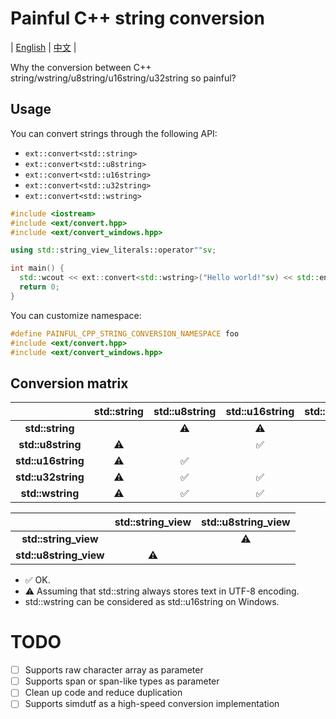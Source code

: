 # Painful C++ string conversion

| [English](./README.md) | [中文](./README.ZH.md) |

Why the conversion between C++ string/wstring/u8string/u16string/u32string so painful?

## Usage

You can convert strings through the following API:

* `ext::convert<std::string>`
* `ext::convert<std::u8string>`
* `ext::convert<std::u16string>`
* `ext::convert<std::u32string>`
* `ext::convert<std::wstring>`

```c++
#include <iostream>
#include <ext/convert.hpp>
#include <ext/convert_windows.hpp>

using std::string_view_literals::operator""sv;

int main() {
  std::wcout << ext::convert<std::wstring>("Hello world!"sv) << std::endl;
  return 0;
}
```

You can customize namespace:

```c++
#define PAINFUL_CPP_STRING_CONVERSION_NAMESPACE foo
#include <ext/convert.hpp>
#include <ext/convert_windows.hpp>
```

## Conversion matrix

|                    | **std::string** | **std::u8string**  | **std::u16string** | **std::u32string** |  **std::wstring**  |
|:------------------:|:---------------:|:------------------:|:------------------:|:------------------:|:------------------:|
|  **std::string**   |                 |     :warning:      |     :warning:      |     :warning:      |     :warning:      |
| **std::u8string**  |    :warning:    |                    | :white_check_mark: | :white_check_mark: | :white_check_mark: |
| **std::u16string** |    :warning:    | :white_check_mark: |                    | :white_check_mark: | :white_check_mark: |
| **std::u32string** |    :warning:    | :white_check_mark: | :white_check_mark: |                    | :white_check_mark: |
|  **std::wstring**  |    :warning:    | :white_check_mark: | :white_check_mark: | :white_check_mark: |                    |

|                        | **std::string_view** | **std::u8string_view** |
|:----------------------:|:--------------------:|:----------------------:|
|  **std::string_view**  |                      |       :warning:        |
| **std::u8string_view** |      :warning:       |                        |

* :white_check_mark: OK.
* :warning: Assuming that std::string always stores text in UTF-8 encoding.
* std::wstring can be considered as std::u16string on Windows.

# TODO

* [ ] Supports raw character array as parameter
* [ ] Supports span or span-like types as parameter
* [ ] Clean up code and reduce duplication
* [ ] Supports simdutf as a high-speed conversion implementation
